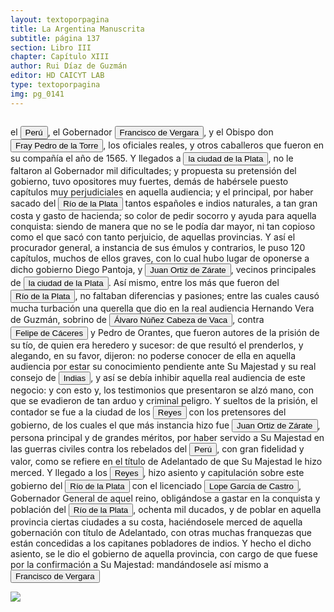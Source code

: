 ```yaml
---
layout: textoporpagina
title: La Argentina Manuscrita
subtitle: página 137
section: Libro III
chapter: Capítulo XIII
author: Rui Díaz de Guzmán
editor: HD CAICYT LAB
type: textoporpagina
img: pg_0141
---
```

<div class="row">
    <div class="column">
<p>el <a href="https://recogito.pelagios.org/document/wzqxhk0h3vpikm/part/1/edit#53dcb905-e392-4e4d-b50c-e7b59f007ea7" target="_blank"><button class="balloon" data-balloon-pos="up" data-balloon-length="large" data-balloon="Refiere al virreinato de Perú, creado en 1542, inicialmente incluía toda América del Sur bajo control español a excepción de las costas de lo que hoy es Venezuela. Más tarde perdió jurisdicción, con la creación del Virreinato de la Nueva Granada en 1739, sobre las áreas que actualmente constituyen Colombia, Ecuador, Panamá y Venezuela y, más tarde, con la creación del Virreinato del Río de la Plata en 1776, lo que hoy es Argentina, Uruguay, Paraguay y Bolivia.">Perú</button></a>, el Gobernador <button class="balloon" data-balloon-pos="up" data-balloon-length="large" data-balloon="Francisco Ortiz de Vergara (Sevilla, 1524 – Ciudad Zaratina de la Banda Oriental,  2 de diciembre de 1574) fue un hidalgo, Conquistador, explorador, poblador español. Hijo de Francisco de Vergara y de Beatriz de Roelas, además de hermano del teniente de gobernador del Guayrá, el capitán Ruy Díaz de Melgarejo. Fue nombrado por los vocales del cabildo asunceno gobernador interino del Río de la Plata y del Paraguay, luego del fallecimiento del predecesor Gonzalo de Mendoza, y confirmado por el obispo Pedro Fernández de la Torre, el día 22 de julio de 1558.">Francisco de Vergara</button>, y el Obispo don <button class="balloon" data-balloon-pos="up" data-balloon-length="large" data-balloon="Fray Pedro Fernández de la Torre llega a Asunción para hacerse cargo de la diócesis del Paraguay. El obispo Juan de los Barrios murió el 12 de febrero de 1569. El primer obispo que ejerció jurisdicción en nuestras tierras fue fray Pedro Fernández de la Torre, entre 1556 y 1573. Pero fray Barrios, por muerte o renuncia, no llegó nunca a su diócesis. Siete años después de aquel acto, víspera del Domingo de Ramos del año 1555, hizo su solemne entrada en Asunción D. fray Pedro Fernández de la Torre, franciscano, primer Obispo del Paraguay.">Fray Pedro de la Torre</button>, los oficiales reales, y otros caballeros que fueron en su compañía el año de 1565. Y llegados a <a href="https://recogito.pelagios.org/document/wzqxhk0h3vpikm/part/1/edit#4b8c8e38-ab07-4de5-a38e-79818a9ef6b9" target="_blank"><button class="balloon" data-balloon-pos="up" data-balloon-length="large" data-balloon="La provincia de Charcas, cuyos límites se superponen con la Audiencia de Charchas, tenía su sede en Sucre (Ciudad de la Plata, 1538).">la ciudad de la Plata</button></a>, no le faltaron al Gobernador mil dificultades; y propuesta su pretensión del gobierno, tuvo opositores muy fuertes, demás de habérsele puesto capítulos muy perjudiciales en aquella audiencia; y el principal, por haber sacado del <a href="https://recogito.pelagios.org/document/wzqxhk0h3vpikm/part/1/edit#75b4044c-b383-4de1-95a3-32b4ae82bb32" target="_blank"><button class="balloon" data-balloon-pos="up" data-balloon-length="large" data-balloon="Refiere al río de la Plata.">Río de la Plata</button></a> tantos españoles e indios naturales, a tan gran costa y gasto de hacienda; so color de pedir socorro y ayuda para aquella conquista: siendo de manera que no se le podía dar mayor, ni tan copioso como el que sacó con tanto perjuicio, de aquellas provincias. Y así el procurador general, a instancia de sus émulos y contrarios, le puso 120 capítulos, muchos de ellos graves, con lo cual hubo lugar de oponerse a dicho gobierno Diego Pantoja, y <button class="balloon" data-balloon-pos="up" data-balloon-length="large" data-balloon="Juan Ortiz de Zárate (Orduña de Vizcaya, Corona de Castilla, ca. 1515 - Asunción, gobernación del Río de la Plata y del Paraguay, 26 de enero de 1576) era un conquistador y colonizador español que reemplazó al gobernador Francisco Ortiz de Vergara, con sede en Asunción y que más tarde, en 1567, fuera nombrado tercer adelantado del Río de la Plata en forma interina por disposición del virrey del Perú, el licenciado Lope García de Castro, y confirmado para dos generaciones por el rey Felipe II de España.">Juan Ortiz de Zárate</button>, vecinos principales de <a href="https://recogito.pelagios.org/document/wzqxhk0h3vpikm/part/1/edit#f3063105-d3fa-40ea-8ae1-306e1e405009" target="_blank"><button class="balloon" data-balloon-pos="up" data-balloon-length="large" data-balloon="La provincia de Charcas, cuyos límites se superponen con la Audiencia de Charchas, tenía su sede en Sucre (Ciudad de la Plata, 1538).">la ciudad de la Plata</button></a>. Así mismo, entre los más que fueron del <a href="https://recogito.pelagios.org/document/wzqxhk0h3vpikm/part/1/edit#94d7bf45-9e31-4ee0-834a-257f2d0ec920" target="_blank"><button class="balloon" data-balloon-pos="up" data-balloon-length="large" data-balloon="Refiere al río de la Plata.">Río de la Plata</button></a>, no faltaban diferencias y pasiones; entre las cuales causó mucha turbación una querella que dio en la real audiencia Hernando Vera de Guzmán, sobrino de <button class="balloon" data-balloon-pos="up" data-balloon-length="large" data-balloon="Refiere a Alvar Núñez Cabeza de Vaca">Álvaro Núñez Cabeza de Vaca</button>, contra <button class="balloon" data-balloon-pos="up" data-balloon-length="large" data-balloon="(España, 1515 - Virreinato español, 1595), conquistador, explorador y colonizador español, se desempeñó como gobernador interino del Río de la Plata y del Paraguay, con sede en Asunción, entre 1568 y 1572. Cumplió funciones como contador y tesorero en la armada de Pedro de Mendoza. Fue uno de los líderes de la facción contraria Cabeza de Vaca, estuvo implicado en todas las maniobras que condujeron a su destitución, prisión y destierro.">Felipe de Cáceres</button> y Pedro de Orantes, que fueron autores de la prisión de su tío, de quien era heredero y sucesor: de que resultó el prenderlos, y alegando, en su favor, dijeron: no poderse conocer de ella en aquella audiencia por estar su conocimiento pendiente ante Su Majestad y su real consejo de <a href="https://recogito.pelagios.org/document/wzqxhk0h3vpikm/part/1/edit#7f8580d1-3cb8-423a-8a79-fa7f5c38a3a3" target="_blank"><button class="balloon" data-balloon-pos="up" data-balloon-length="large" data-balloon="Las Indias Occidentales, una forma muy extendida de denominar a América en todo el período colonial.">Indias</button></a>, y así se debía inhibir aquella real audiencia de este negocio: y con esto y, los testimonios que presentaron se alzó mano, con que se evadieron de tan arduo y criminal peligro. Y sueltos de la prisión, el contador se fue a la ciudad de los <a href="https://recogito.pelagios.org/document/wzqxhk0h3vpikm/part/1/edit#73b6b48e-5d93-479b-9b15-066e2787c334" target="_blank"><button class="balloon" data-balloon-pos="up" data-balloon-length="large" data-balloon="Este fue un puerto establecido Paraguay arriba en los límtes meridionales del Gran Pantanal, sobre la entrada del río Cuiabá.">Reyes</button></a> con los pretensores del gobierno, de los cuales el que más instancia hizo fue <button class="balloon" data-balloon-pos="up" data-balloon-length="large" data-balloon="Juan Ortiz de Zárate (Orduña de Vizcaya, Corona de Castilla, ca. 1515 - Asunción, gobernación del Río de la Plata y del Paraguay, 26 de enero de 1576) era un conquistador y colonizador español que reemplazó al gobernador Francisco Ortiz de Vergara, con sede en Asunción y que más tarde, en 1567, fuera nombrado tercer adelantado del Río de la Plata en forma interina por disposición del virrey del Perú, el licenciado Lope García de Castro, y confirmado para dos generaciones por el rey Felipe II de España.">Juan Ortiz de Zárate</button>, persona principal y de grandes méritos, por haber servido a Su Majestad en las guerras civiles contra los rebelados del <a href="https://recogito.pelagios.org/document/wzqxhk0h3vpikm/part/1/edit#9b0496fd-86e4-413a-8081-c45dd267c116" target="_blank"><button class="balloon" data-balloon-pos="up" data-balloon-length="large" data-balloon="Refiere al virreinato de Perú, creado en 1542, inicialmente incluía toda América del Sur bajo control español a excepción de las costas de lo que hoy es Venezuela. Más tarde perdió jurisdicción, con la creación del Virreinato de la Nueva Granada en 1739, sobre las áreas que actualmente constituyen Colombia, Ecuador, Panamá y Venezuela y, más tarde, con la creación del Virreinato del Río de la Plata en 1776, lo que hoy es Argentina, Uruguay, Paraguay y Bolivia.">Perú</button></a>, con gran fidelidad y valor, como se refiere en el título de Adelantado de que Su Majestad le hizo merced. Y llegado a los <a href="https://recogito.pelagios.org/document/wzqxhk0h3vpikm/part/1/edit#6dc6741d-1988-4686-ab91-65319f7f3f76" target="_blank"><button class="balloon" data-balloon-pos="up" data-balloon-length="large" data-balloon="Este fue un puerto establecido Paraguay arriba en los límtes meridionales del Gran Pantanal, sobre la entrada del río Cuiabá.">Reyes</button></a>, hizo asiento y capitulación sobre este gobierno del <a href="https://recogito.pelagios.org/document/wzqxhk0h3vpikm/part/1/edit#18c6a53f-b1d9-418e-8676-2dc4ee5107d0" target="_blank"><button class="balloon" data-balloon-pos="up" data-balloon-length="large" data-balloon="Refiere al río de la Plata.">Río de la Plata</button></a> con el licenciado <button class="balloon" data-balloon-pos="up" data-balloon-length="large" data-balloon="LopeGarcía de Castro(Villanueva de Valdueza,1516 - Madrid, 8de enero de 1576), fue un licenciado en leyes y militar español que llegó a ser Gobernador provisionaldel Perú y Presidente de la Real Audiencia de Lima. No ostentó el título de Virrey, pero estuvo investido de amplias facultades gubernativas, conla tarea de imponer orden en el Perú, amenazado por múltiples revueltasy con gravísimosproblemas administrativos. Fue también Caballero de la Orden de Santiago.">Lope García de Castro</button>, Gobernador General de aquel reino, obligándose a gastar en la conquista y población del <a href="https://recogito.pelagios.org/document/wzqxhk0h3vpikm/part/1/edit#ec65bfdb-9996-40f1-92e3-461dd7fd0c99" target="_blank"><button class="balloon" data-balloon-pos="up" data-balloon-length="large" data-balloon="Refiere al río de la Plata.">Río de la Plata</button></a>, ochenta mil ducados, y de poblar en aquella provincia ciertas ciudades a su costa, haciéndosele merced de aquella gobernación con título de Adelantado, con otras muchas franquezas que están concedidas a los capitanes pobladores de indios. Y hecho el dicho asiento, se le dio el gobierno de aquella provincia, con cargo de que fuese por la confirmación a Su Majestad: mandándosele así mismo a <button class="balloon" data-balloon-pos="up" data-balloon-length="large" data-balloon="Francisco Ortiz de Vergara (Sevilla, 1524 – Ciudad Zaratina de la Banda Oriental,  2 de diciembre de 1574) fue un hidalgo, Conquistador, explorador, poblador español. Hijo de Francisco de Vergara y de Beatriz de Roelas, además de hermano del teniente de gobernador del Guayrá, el capitán Ruy Díaz de Melgarejo. Fue nombrado por los vocales del cabildo asunceno gobernador interino del Río de la Plata y del Paraguay, luego del fallecimiento del predecesor Gonzalo de Mendoza, y confirmado por el obispo Pedro Fernández de la Torre, el día 22 de julio de 1558.">Francisco de Vergara</button> </p></div>

<div class="column">
<a href="{{site.baseurl}}/assets/img/argentina_manuscrita/{{page.img}}.jpg"><img src="{{site.baseurl}}/assets/img/argentina_manuscrita/{{page.img}}.jpg"></a>
</div>
</div>